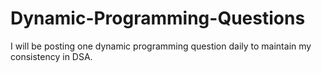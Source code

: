 # Dynamic-Programming-Questions
I will be posting one dynamic programming question daily to maintain my consistency in DSA.


